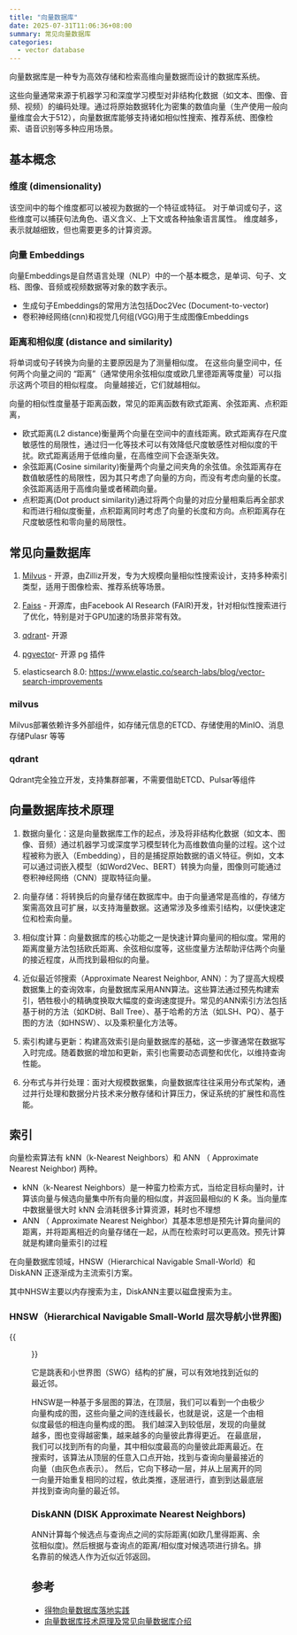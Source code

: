 ```yaml
---
title: "向量数据库"
date: 2025-07-31T11:06:36+08:00
summary: 常见向量数据库
categories:
  - vector database
---
```



向量数据库是一种专为高效存储和检索高维向量数据而设计的数据库系统。

这些向量通常来源于机器学习和深度学习模型对非结构化数据（如文本、图像、音频、视频）的编码处理。通过将原始数据转化为密集的数值向量（生产使用一般向量维度会大于512），向量数据库能够支持诸如相似性搜索、推荐系统、图像检索、语音识别等多种应用场景。

## 基本概念

### 维度 (dimensionality)
该空间中的每个维度都可以被视为数据的一个特征或特征。 对于单词或句子，这些维度可以捕获句法角色、语义含义、上下文或各种抽象语言属性。 
维度越多，表示就越细致，但也需要更多的计算资源。

### 向量 Embeddings
向量Embeddings是自然语言处理（NLP）中的一个基本概念，是单词、句子、文档、图像、音频或视频数据等对象的数字表示。

- 生成句子Embeddings的常用方法包括Doc2Vec (Document-to-vector)
- 卷积神经网络(cnn)和视觉几何组(VGG)用于生成图像Embeddings


### 距离和相似度 (distance and similarity)

将单词或句子转换为向量的主要原因是为了测量相似度。 在这些向量空间中，任何两个向量之间的 “距离”（通常使用余弦相似度或欧几里德距离等度量）可以指示这两个项目的相似程度。 向量越接近，它们就越相似。

向量的相似性度量基于距离函数，常见的距离函数有欧式距离、余弦距离、点积距离，


- 欧式距离(L2 distance)衡量两个向量在空间中的直线距离。欧式距离存在尺度敏感性的局限性，通过归一化等技术可以有效降低尺度敏感性对相似度的干扰。欧式距离适用于低维向量，在高维空间下会逐渐失效。
- 余弦距离(Cosine similarity)衡量两个向量之间夹角的余弦值。余弦距离存在数值敏感性的局限性，因为其只考虑了向量的方向，而没有考虑向量的长度。余弦距离适用于高维向量或者稀疏向量。
- 点积距离(Dot product similarity)通过将两个向量的对应分量相乘后再全部求和而进行相似度衡量，点积距离同时考虑了向量的长度和方向。点积距离存在尺度敏感性和零向量的局限性。


## 常见向量数据库

1. [Milvus](https://github.com/milvus-io/milvus) - 开源，由Zilliz开发，专为大规模向量相似性搜索设计，支持多种索引类型，适用于图像检索、推荐系统等场景。

2. [Faiss](https://github.com/facebookresearch/faiss) - 开源库，由Facebook AI Research (FAIR)开发，针对相似性搜索进行了优化，特别是对于GPU加速的场景非常有效。

3. [qdrant](https://github.com/qdrant/qdrant)- 开源

4. [pgvector](https://github.com/pgvector/pgvector)- 开源 pg 插件

5. elasticsearch 8.0: https://www.elastic.co/search-labs/blog/vector-search-improvements


### milvus

Milvus部署依赖许多外部组件，如存储元信息的ETCD、存储使用的MinIO、消息存储Pulasr 等等


### qdrant
Qdrant完全独立开发，支持集群部署，不需要借助ETCD、Pulsar等组件


## 向量数据库技术原理

1. 数据向量化：这是向量数据库工作的起点，涉及将非结构化数据（如文本、图像、音频）通过机器学习或深度学习模型转化为高维数值向量的过程。这个过程被称为嵌入（Embedding），目的是捕捉原始数据的语义特征。例如，文本可以通过词嵌入模型（如Word2Vec、BERT）转换为向量，图像则可能通过卷积神经网络（CNN）提取特征向量。

2. 向量存储：将转换后的向量存储在数据库中。由于向量通常是高维的，存储方案需高效且可扩展，以支持海量数据。这通常涉及多维索引结构，以便快速定位和检索向量。

3. 相似度计算：向量数据库的核心功能之一是快速计算向量间的相似度。常用的距离度量方法包括欧氏距离、余弦相似度等，这些度量方法帮助评估两个向量的接近程度，从而找到最相似的向量。

4. 近似最近邻搜索（Approximate Nearest Neighbor, ANN）：为了提高大规模数据集上的查询效率，向量数据库采用ANN算法。这些算法通过预先构建索引，牺牲极小的精确度换取大幅度的查询速度提升。常见的ANN索引方法包括基于树的方法（如KD树、Ball Tree）、基于哈希的方法（如LSH、PQ）、基于图的方法（如HNSW）、以及乘积量化方法等。

5. 索引构建与更新：构建高效索引是向量数据库的基础，这一步骤通常在数据写入时完成。随着数据的增加和更新，索引也需要动态调整和优化，以维持查询性能。

6. 分布式与并行处理：面对大规模数据集，向量数据库往往采用分布式架构，通过并行处理和数据分片技术来分散存储和计算压力，保证系统的扩展性和高性能。


## 索引

向量检索算法有 kNN（k-Nearest Neighbors）和 ANN （ Approximate Nearest Neighbor) 两种。
- kNN（k-Nearest Neighbors）是一种蛮力检索方式，当给定目标向量时，计算该向量与候选向量集中所有向量的相似度，并返回最相似的 K 条。当向量库中数据量很大时 kNN 会消耗很多计算资源，耗时也不理想
- ANN （ Approximate Nearest Neighbor）其基本思想是预先计算向量间的距离，并将距离相近的向量存储在一起，从而在检索时可以更高效。预先计算就是构建向量索引的过程

在向量数据库领域，HNSW（Hierarchical Navigable Small-World）和 DiskANN 正逐渐成为主流索引方案。

其中NHSW主要以内存搜索为主，DiskANN主要以磁盘搜索为主。

### HNSW（Hierarchical Navigable Small-World 层次导航小世界图)

{{<figure src="./hnsw.png#center" width=800px >}}

它是跳表和小世界图（SWG）结构的扩展，可以有效地找到近似的最近邻。

HNSW是一种基于多层图的算法，在顶层，我们可以看到一个由极少向量构成的图，这些向量之间的连线最长，也就是说，这是一个由相似度最低的相连向量构成的图。
我们越深入到较低层，发现的向量就越多，图也变得越密集，越来越多的向量彼此靠得更近。
在最底层，我们可以找到所有的向量，其中相似度最高的向量彼此距离最近。在搜索时，该算法从顶层的任意入口点开始，找到与查询向量最接近的向量（由灰色点表示）。
然后，它向下移动一层，并从上层离开的同一向量开始重复相同的过程，依此类推，逐层进行，直到到达最底层并找到查询向量的最近邻。


### DiskANN (DISK Approximate Nearest Neighbors)

ANN计算每个候选点与查询点之间的实际距离(如欧几里得距离、余弦相似度)。然后根据与查询点的距离/相似度对候选项进行排名。排名靠前的候选人作为近似近邻返回。


## 参考
- [得物向量数据库落地实践](https://mp.weixin.qq.com/s/SmBNmaD-EWGcImks_g5_hg)
- [向量数据库技术原理及常见向量数据库介绍](https://cloud.tencent.com/developer/article/2424753)